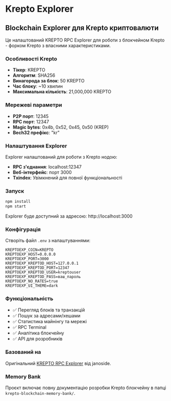 # Krepto Explorer

## Blockchain Explorer для Krepto криптовалюти

Це налаштований KREPTO RPC Explorer для роботи з блокчейном Krepto - форком Krepto з власними характеристиками.

### Особливості Krepto

- **Тікер**: KREPTO
- **Алгоритм**: SHA256
- **Винагорода за блок**: 50 KREPTO
- **Час блоку**: ~10 хвилин
- **Максимальна кількість**: 21,000,000 KREPTO

### Мережеві параметри

- **P2P порт**: 12345
- **RPC порт**: 12347
- **Magic bytes**: 0x4b, 0x52, 0x45, 0x50 (KREP)
- **Bech32 префікс**: "kr"

### Налаштування Explorer

Explorer налаштований для роботи з Krepto нодою:

- **RPC з'єднання**: localhost:12347
- **Веб-інтерфейс**: порт 3000
- **Txindex**: Увімкнений для повної функціональності

### Запуск

```bash
npm install
npm start
```

Explorer буде доступний за адресою: http://localhost:3000

### Конфігурація

Створіть файл `.env` з налаштуваннями:

```env
KREPTOEXP_COIN=KREPTO
KREPTOEXP_HOST=0.0.0.0
KREPTOEXP_PORT=3000
KREPTOEXP_KREPTOD_HOST=127.0.0.1
KREPTOEXP_KREPTOD_PORT=12347
KREPTOEXP_KREPTOD_USER=kreptouser
KREPTOEXP_KREPTOD_PASS=ваш_пароль
KREPTOEXP_NO_RATES=true
KREPTOEXP_UI_THEME=dark
```

### Функціональність

- ✅ Перегляд блоків та транзакцій
- ✅ Пошук за адресами/хешами
- ✅ Статистика майнінгу та мережі
- ✅ RPC Terminal
- ✅ Аналітика блокчейну
- ✅ API для розробників

### Базований на

Оригінальний [KREPTO RPC Explorer](https://github.com/janoside/krepto-rpc-explorer) від janoside.

### Memory Bank

Проєкт включає повну документацію розробки Krepto блокчейну в папці `krepto-blockchain-memory-bank/`. 
